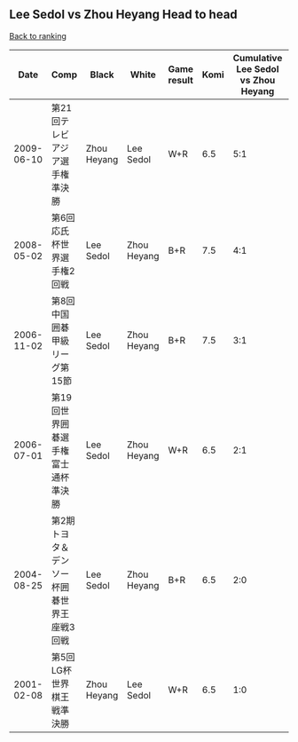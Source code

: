 ## Lee Sedol vs Zhou Heyang Head to head

[Back to ranking](../../index.md)




| **Date** | **Comp** | **Black** | **White** | **Game result** | **Komi** | **Cumulative Lee Sedol vs Zhou Heyang** | **Lee Sedol streak** | **Zhou Heyang streak** | 
| --- | --- | --- | --- | --- | --- | --- | --- | --- |
| 2009-06-10 | 第21回テレビアジア選手権準決勝 | Zhou Heyang | Lee Sedol | W+R | 6.5 | 5:1 | 3 | 0 | 
| 2008-05-02 | 第6回応氏杯世界選手権2回戦 | Lee Sedol | Zhou Heyang | B+R | 7.5 | 4:1 | 2 | 0 | 
| 2006-11-02 | 第8回中国囲碁甲級リーグ第15節 | Lee Sedol | Zhou Heyang | B+R | 7.5 | 3:1 | 1 | 0 | 
| 2006-07-01 | 第19回世界囲碁選手権富士通杯準決勝 | Lee Sedol | Zhou Heyang | W+R | 6.5 | 2:1 | 0 | 1 | 
| 2004-08-25 | 第2期トヨタ＆デンソー杯囲碁世界王座戦3回戦 | Lee Sedol | Zhou Heyang | B+R | 6.5 | 2:0 | 2 | 0 | 
| 2001-02-08 | 第5回LG杯世界棋王戦準決勝 | Zhou Heyang | Lee Sedol | W+R | 6.5 | 1:0 | 1 | 0 |




